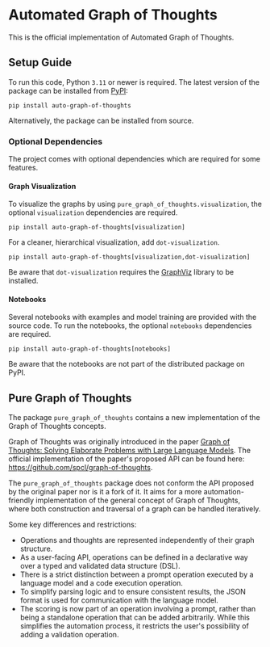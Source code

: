 # Automated Graph of Thoughts
This is the official implementation of Automated Graph of Thoughts.

## Setup Guide
To run this code, Python `3.11` or newer is required.
The latest version of the package can be installed from [PyPI](https://pypi.org/project/auto-graph-of-thoughts/):
```shell
pip install auto-graph-of-thoughts
```
Alternatively, the package can be installed from source.

### Optional Dependencies
The project comes with optional dependencies which are required for some features.

#### Graph Visualization
To visualize the graphs by using `pure_graph_of_thoughts.visualization`, 
the optional `visualization` dependencies are required.
```shell
pip install auto-graph-of-thoughts[visualization]
```
For a cleaner, hierarchical visualization, add `dot-visualization`.
```shell
pip install auto-graph-of-thoughts[visualization,dot-visualization]
```
Be aware that `dot-visualization` requires the [GraphViz](https://graphviz.org/) library to be installed.

#### Notebooks
Several notebooks with examples and model training are provided with the source code.
To run the notebooks, the optional `notebooks` dependencies are required.
```shell
pip install auto-graph-of-thoughts[notebooks]
```
Be aware that the notebooks are not part of the distributed package on PyPI.


## Pure Graph of Thoughts
The package `pure_graph_of_thoughts` contains a new implementation of the Graph of Thoughts concepts.

Graph of Thoughts was originally introduced in the paper 
[Graph of Thoughts: Solving Elaborate Problems with Large Language Models](https://arxiv.org/pdf/2308.09687.pdf).
The official implementation of the paper's proposed API can be found here: https://github.com/spcl/graph-of-thoughts.

The `pure_graph_of_thoughts` package does not conform the API proposed by the original paper nor is it a fork of it.
It aims for a more automation-friendly implementation of the general concept of Graph of Thoughts, 
where both construction and traversal of a graph can be handled iteratively.

Some key differences and restrictions:
- Operations and thoughts are represented independently of their graph structure.
- As a user-facing API, operations can be defined in a declarative way over a typed and validated data structure (DSL).
- There is a strict distinction between a prompt operation executed by a language model and a code execution operation.
- To simplify parsing logic and to ensure consistent results, the JSON format is used for communication with the language model.
- The scoring is now part of an operation involving a prompt, rather than being a standalone operation that can be added arbitrarily.
  While this simplifies the automation process, it restricts the user's possibility of adding a validation operation.
